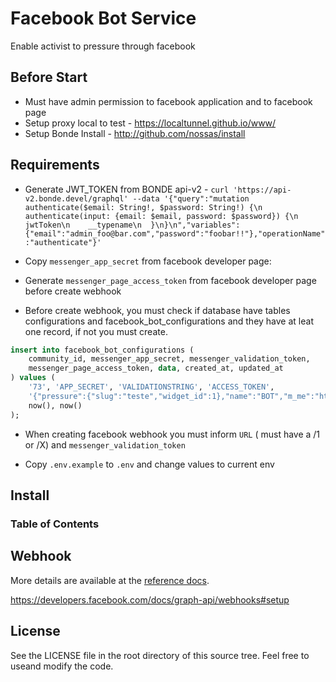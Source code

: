 # Facebook Bot Service

Enable activist to pressure through facebook

## Before Start

-   Must have admin permission to facebook application and to facebook page
-   Setup proxy local to test - <https://localtunnel.github.io/www/>
-   Setup Bonde Install - <http://github.com/nossas/install>

## Requirements

-   Generate JWT_TOKEN from BONDE api-v2 - `curl 'https://api-v2.bonde.devel/graphql' --data '{"query":"mutation authenticate($email: String!, $password: String!) {\n  authenticate(input: {email: $email, password: $password}) {\n    jwtToken\n    __typename\n  }\n}\n","variables":{"email":"admin_foo@bar.com","password":"foobar!!"},"operationName":"authenticate"}'`

-   Copy `messenger_app_secret` from facebook developer page:

-   Generate `messenger_page_access_token` from facebook developer page before create webhook

-   Before create webhook, you must check if database have tables configurations and facebook_bot_configurations and they have at leat one record, if not you must create.

```sql
insert into facebook_bot_configurations (
    community_id, messenger_app_secret, messenger_validation_token,
    messenger_page_access_token, data, created_at, updated_at
) values (
    '73', 'APP_SECRET', 'VALIDATIONSTRING', 'ACCESS_TOKEN',
    '{"pressure":{"slug":"teste","widget_id":1},"name":"BOT","m_me":"https://m.me/bot"}',
    now(), now()
);
```

-   When creating facebook webhook you must inform `URL` ( must have a /1 or /X) and `messenger_validation_token`

-   Copy `.env.example` to `.env` and change values to current env

## Install

<!-- Generated by documentation.js. Update this documentation by updating the source code. -->

### Table of Contents

## Webhook

More details are available at the [reference docs](https://developers.facebook.com/docs/messenger-platform/webhook-reference).

<https://developers.facebook.com/docs/graph-api/webhooks#setup>

## License

See the LICENSE file in the root directory of this source tree. Feel free to useand modify the code.
